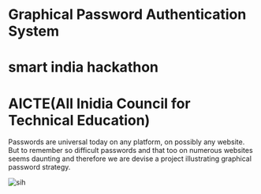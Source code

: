 # Graphical Password Authentication System
# smart india hackathon
# AICTE(All Inidia Council for Technical Education)

Passwords are universal today on any platform, on possibly any website. But to remember so difficult passwords and that too on numerous websites seems daunting and therefore we are devise a project illustrating graphical password strategy.

![sih](https://user-images.githubusercontent.com/83345313/160280455-b388356b-e805-49f3-ba21-51db2731e671.jpeg)
